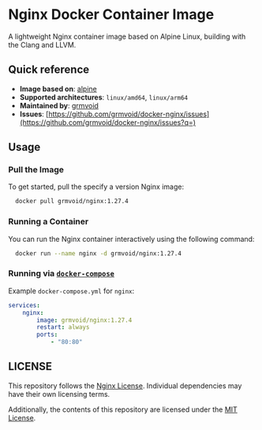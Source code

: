 # Nginx Docker Container Image

A lightweight Nginx container image based on Alpine Linux, building with the Clang and LLVM.

## Quick reference
- **Image based on**: [alpine](https://hub.docker.com/_/alpine)
- **Supported architectures**: `linux/amd64`, `linux/arm64`
- **Maintained by**: [grmvoid](https://github.com/grmvoid)
- **Issues**: [https://github.com/grmvoid/docker-nginx/issues](https://github.com/grmvoid/docker-nginx/issues?q=)

## Usage

### Pull the Image
To get started, pull the specify a version Nginx image:
```bash
  docker pull grmvoid/nginx:1.27.4
```

### Running a Container
You can run the Nginx container interactively using the following command:
```bash
  docker run --name nginx -d grmvoid/nginx:1.27.4
```

### Running via [`docker-compose`](https://github.com/docker/compose)
Example `docker-compose.yml` for `nginx`:
```yaml
services:
    nginx:
        image: grmvoid/nginx:1.27.4
        restart: always
        ports:
            - "80:80"
```

## LICENSE
This repository follows the [Nginx License](https://nginx.org/LICENSE). Individual dependencies may have their own licensing terms.

Additionally, the contents of this repository are licensed under the [MIT License](LICENSE).